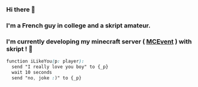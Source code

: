 ### **Hi there 👋**

### I'm a French guy in college and a skript amateur.
### I'm currently developing my minecraft server ( [MCEvent](https://mcevent.ga/discord) ) with skript ! 🌠

```css
function iLikeYou(p: player):
  send "I really love you boy" to {_p}
  wait 10 seconds
  send "no, joke :)" to {_p}
```
